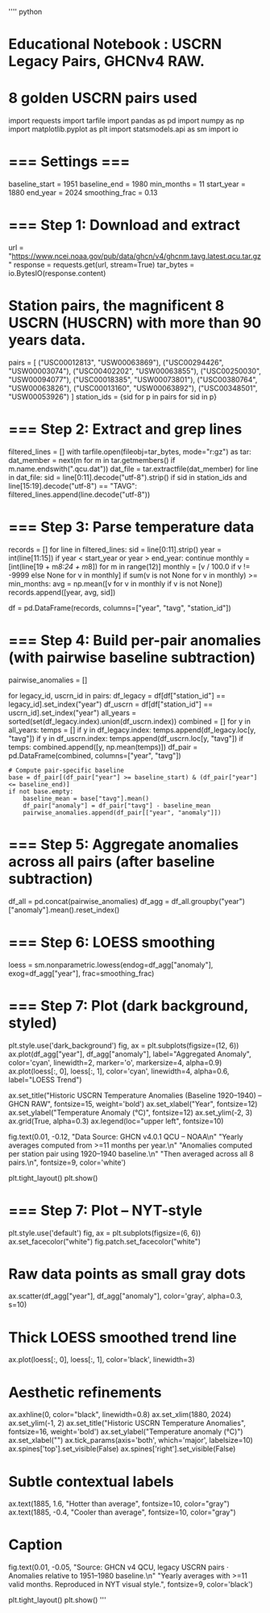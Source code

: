 '''' python

# Educational Notebook : USCRN Legacy Pairs, GHCNv4 RAW. 
# 8 golden USCRN pairs used
import requests
import tarfile
import pandas as pd
import numpy as np
import matplotlib.pyplot as plt
import statsmodels.api as sm
import io

# === Settings ===
baseline_start = 1951
baseline_end = 1980
min_months = 11
start_year = 1880
end_year = 2024
smoothing_frac = 0.13

# === Step 1: Download and extract
url = "https://www.ncei.noaa.gov/pub/data/ghcn/v4/ghcnm.tavg.latest.qcu.tar.gz"
response = requests.get(url, stream=True)
tar_bytes = io.BytesIO(response.content)

# Station pairs, the magnificent 8 USCRN (HUSCRN) with more than 90 years data.
pairs = [
    ("USC00012813", "USW00063869"),
    ("USC00294426", "USW00003074"),
    ("USC00402202", "USW00063855"),
    ("USC00250030", "USW00094077"),
    ("USC00018385", "USW00073801"),
    ("USC00380764", "USW00063826"),
    ("USC00013160", "USW00063892"),
    ("USC00348501", "USW00053926")
]
station_ids = {sid for p in pairs for sid in p}

# === Step 2: Extract and grep lines
filtered_lines = []
with tarfile.open(fileobj=tar_bytes, mode="r:gz") as tar:
    dat_member = next(m for m in tar.getmembers() if m.name.endswith(".qcu.dat"))
    dat_file = tar.extractfile(dat_member)
    for line in dat_file:
        sid = line[0:11].decode("utf-8").strip()
        if sid in station_ids and line[15:19].decode("utf-8") == "TAVG":
            filtered_lines.append(line.decode("utf-8"))

# === Step 3: Parse temperature data
records = []
for line in filtered_lines:
    sid = line[0:11].strip()
    year = int(line[11:15])
    if year < start_year or year > end_year:
        continue
    monthly = [int(line[19 + m*8:24 + m*8]) for m in range(12)]
    monthly = [v / 100.0 if v != -9999 else None for v in monthly]
    if sum(v is not None for v in monthly) >= min_months:
        avg = np.mean([v for v in monthly if v is not None])
        records.append([year, avg, sid])

df = pd.DataFrame(records, columns=["year", "tavg", "station_id"])

# === Step 4: Build per-pair anomalies (with pairwise baseline subtraction)
pairwise_anomalies = []

for legacy_id, uscrn_id in pairs:
    df_legacy = df[df["station_id"] == legacy_id].set_index("year")
    df_uscrn = df[df["station_id"] == uscrn_id].set_index("year")
    all_years = sorted(set(df_legacy.index).union(df_uscrn.index))
    combined = []
    for y in all_years:
        temps = []
        if y in df_legacy.index:
            temps.append(df_legacy.loc[y, "tavg"])
        if y in df_uscrn.index:
            temps.append(df_uscrn.loc[y, "tavg"])
        if temps:
            combined.append([y, np.mean(temps)])
    df_pair = pd.DataFrame(combined, columns=["year", "tavg"])
    
    # Compute pair-specific baseline
    base = df_pair[(df_pair["year"] >= baseline_start) & (df_pair["year"] <= baseline_end)]
    if not base.empty:
        baseline_mean = base["tavg"].mean()
        df_pair["anomaly"] = df_pair["tavg"] - baseline_mean
        pairwise_anomalies.append(df_pair[["year", "anomaly"]])

# === Step 5: Aggregate anomalies across all pairs (after baseline subtraction)
df_all = pd.concat(pairwise_anomalies)
df_agg = df_all.groupby("year")["anomaly"].mean().reset_index()

# === Step 6: LOESS smoothing
loess = sm.nonparametric.lowess(endog=df_agg["anomaly"],
                                exog=df_agg["year"], frac=smoothing_frac)

# === Step 7: Plot (dark background, styled)
plt.style.use('dark_background')
fig, ax = plt.subplots(figsize=(12, 6))
ax.plot(df_agg["year"], df_agg["anomaly"], label="Aggregated Anomaly", color='cyan',
        linewidth=2, marker='o', markersize=4, alpha=0.9)
ax.plot(loess[:, 0], loess[:, 1], color='cyan', linewidth=4, alpha=0.6, label="LOESS Trend")

ax.set_title("Historic USCRN Temperature Anomalies (Baseline 1920–1940) – GHCN RAW", fontsize=15, weight='bold')
ax.set_xlabel("Year", fontsize=12)
ax.set_ylabel("Temperature Anomaly (°C)", fontsize=12)
ax.set_ylim(-2, 3)
ax.grid(True, alpha=0.3)
ax.legend(loc="upper left", fontsize=10)

fig.text(0.01, -0.12,
         "Data Source: GHCN v4.0.1 QCU – NOAA\n"
         "Yearly averages computed from >=11 months per year.\n"
         "Anomalies computed per station pair using 1920–1940 baseline.\n"
         "Then averaged across all 8 pairs.\n",
         fontsize=9, color='white')

plt.tight_layout()
plt.show()

# === Step 7: Plot – NYT-style
plt.style.use('default')
fig, ax = plt.subplots(figsize=(6, 6))
ax.set_facecolor("white")
fig.patch.set_facecolor("white")

# Raw data points as small gray dots
ax.scatter(df_agg["year"], df_agg["anomaly"], color='gray', alpha=0.3, s=10)

# Thick LOESS smoothed trend line
ax.plot(loess[:, 0], loess[:, 1], color='black', linewidth=3)

# Aesthetic refinements
ax.axhline(0, color="black", linewidth=0.8)
ax.set_xlim(1880, 2024)
ax.set_ylim(-1, 2)
ax.set_title("Historic USCRN Temperature Anomalies", fontsize=16, weight='bold')
ax.set_ylabel("Temperature anomaly (°C)")
ax.set_xlabel("")
ax.tick_params(axis='both', which='major', labelsize=10)
ax.spines['top'].set_visible(False)
ax.spines['right'].set_visible(False)

# Subtle contextual labels
ax.text(1885, 1.6, "Hotter than average", fontsize=10, color="gray")
ax.text(1885, -0.4, "Cooler than average", fontsize=10, color="gray")

# Caption
fig.text(0.01, -0.05,
         "Source: GHCN v4 QCU, legacy USCRN pairs · Anomalies relative to 1951–1980 baseline.\n"
         "Yearly averages with >=11 valid months. Reproduced in NYT visual style.",
         fontsize=9, color='black')

plt.tight_layout()
plt.show()
'''

